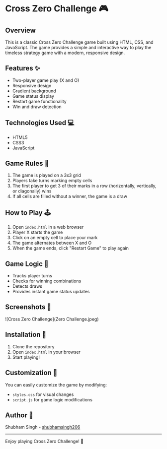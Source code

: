 # Cross Zero Challenge 🎮

## Overview

This is a classic Cross Zero Challenge game built using HTML, CSS, and JavaScript. The game provides a simple and interactive way to play the timeless strategy game with a modern, responsive design.

## Features ✨

- Two-player game play (X and O)
- Responsive design
- Gradient background
- Game status display
- Restart game functionality
- Win and draw detection

## Technologies Used 💻

- HTML5
- CSS3
- JavaScript

## Game Rules 📏

1. The game is played on a 3x3 grid
2. Players take turns marking empty cells
3. The first player to get 3 of their marks in a row (horizontally, vertically, or diagonally) wins
4. If all cells are filled without a winner, the game is a draw

## How to Play 🕹️

1. Open `index.html` in a web browser
2. Player X starts the game
3. Click on an empty cell to place your mark
4. The game alternates between X and O
5. When the game ends, click "Restart Game" to play again

## Game Logic 🧠

- Tracks player turns
- Checks for winning combinations
- Detects draws
- Provides instant game status updates

## Screenshots 📸

![Cross Zero Challenge](Zero Challenge.jpeg)

## Installation 🚀

1. Clone the repository
2. Open `index.html` in your browser
3. Start playing!

## Customization 🎨

You can easily customize the game by modifying:

- `styles.css` for visual changes
- `script.js` for game logic modifications

## Author 👤

Shubham Singh - [shubhamsingh206](https://github.com/shubhamsingh206)

---

Enjoy playing Cross Zero Challenge! 🎲
